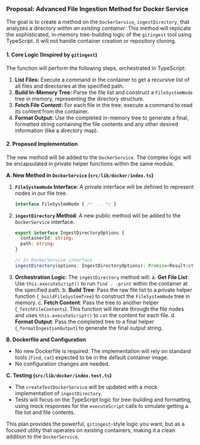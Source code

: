### **Proposal: Advanced File Ingestion Method for Docker Service**

The goal is to create a method on the `DockerService`, `ingestDirectory`, that analyzes a directory *within an existing container*. This method will replicate the sophisticated, in-memory tree-building logic of the `gitingest` tool using TypeScript. It will not handle container creation or repository cloning.

#### 1. Core Logic (Inspired by `gitingest`)

The function will perform the following steps, orchestrated in TypeScript:

1.  **List Files:** Execute a command in the container to get a recursive list of all files and directories at the specified path.
2.  **Build In-Memory Tree:** Parse the file list and construct a `FileSystemNode` tree in memory, representing the directory structure.
3.  **Fetch File Content:** For each file in the tree, execute a command to read its content from the container.
4.  **Format Output:** Use the completed in-memory tree to generate a final, formatted string containing the file contents and any other desired information (like a directory map).

#### 2. Proposed Implementation

The new method will be added to the `DockerService`. The complex logic will be encapsulated in private helper functions within the same module.

**A. New Method in `DockerService` (`src/lib/docker/index.ts`)**

1.  **`FileSystemNode` Interface**: A private interface will be defined to represent nodes in our file tree.
    ```typescript
    interface FileSystemNode { /* ... */ }
    ```
2.  **`ingestDirectory` Method**: A new public method will be added to the `DockerService` interface.
    ```typescript
    export interface IngestDirectoryOptions {
      containerId: string;
      path: string;
    }

    // In DockerService interface
    ingestDirectory(options: IngestDirectoryOptions): Promise<Result<string, DockerError>>;
    ```
3.  **Orchestration Logic**: The `ingestDirectory` method will:
    a. **Get File List**: Use `this.executeScript()` to run `find . -print` within the container at the specified path.
    b. **Build Tree**: Pass the raw file list to a private helper function (`_buildFileSystemTree`) to construct the `FileSystemNode` tree in memory.
    c. **Fetch Content**: Pass the tree to another helper (`_fetchFileContents`). This function will iterate through the file nodes and uses `this.executeScript()` to `cat` the content for each file.
    d. **Format Output**: Pass the completed tree to a final helper (`_formatIngestionOutput`) to generate the final output string.

**B. Dockerfile and Configuration**

*   No new Dockerfile is required. The implementation will rely on standard tools (`find`, `cat`) expected to be in the default container image.
*   No configuration changes are needed.

**C. Testing (`src/lib/docker/index.test.ts`)**

*   The `createTestDockerService` will be updated with a mock implementation of `ingestDirectory`.
*   Tests will focus on the TypeScript logic for tree-building and formatting, using mock responses for the `executeScript` calls to simulate getting a file list and file contents.

This plan provides the powerful, `gitingest`-style logic you want, but as a focused utility that operates on existing containers, making it a clean addition to the `DockerService`.
